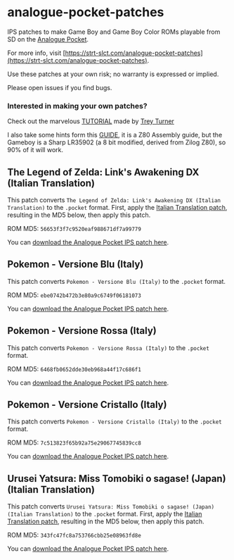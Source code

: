 # analogue-pocket-patches

IPS patches to make Game Boy and Game Boy Color ROMs playable from SD on the [Analogue Pocket](https://www.analogue.co/pocket).

For more info, visit [https://strt-slct.com/analogue-pocket-patches](https://strt-slct.com/analogue-pocket-patches).

Use these patches at your own risk; no warranty is expressed or implied.

Please open issues if you find bugs.

### Interested in making your own patches? 
Check out the marvelous [TUTORIAL](https://github.com/treyturner/analogue-pocket-patches/blob/main/TUTORIAL.md) made by [Trey Turner](https://github.com/treyturner)

I also take some hints form this [GUIDE](https://tutorials.eeems.ca/Z80ASM/index.htm), it is a Z80 Assembly guide, but the Gameboy is a Sharp LR35902 (a 8 bit modified, derived from Zilog Z80), so 90% of it will work.

## The Legend of Zelda: Link's Awakening DX (Italian Translation)

This patch converts `The Legend of Zelda: Link's Awakening DX (Italian Translation)` to the `.pocket` format. First, apply the [Italian Translation patch](https://www.romhacking.net/translations/6611/), resulting in the MD5 below, then apply this patch.

ROM MD5: `56653f3f7c9520eaf988671df7a99779`

You can [download the Analogue Pocket IPS patch here](https://github.com/megane72GH/analogue-pocket-patches/raw/main/Legend%20of%20Zelda%2C%20The%20-%20Link's%20Awakening%20DX%20(USA%2C%20Europe)(Rev%202)(SGB%20Enhanced)(GB%20Compatible)%5BITA-Pocket%20Conversion%20v1.0%5D.ips).

## Pokemon - Versione Blu (Italy)

This patch converts `Pokemon - Versione Blu (Italy)` to the `.pocket` format. 

ROM MD5: `ebe0742b472b3e80a9c6749f06181073`

You can [download the Analogue Pocket IPS patch here](https://github.com/megane72GH/analogue-pocket-patches/raw/main/Pokemon%20-%20Versione%20Blu%20(Italy)%20(SGB%20Enhanced)%5BPocket%20Conversion%20v1.0%5D.ips).

## Pokemon - Versione Rossa (Italy)

This patch converts `Pokemon - Versione Rossa (Italy)` to the `.pocket` format. 

ROM MD5: `6468fb0652dde30eb968a44f17c686f1`

You can [download the Analogue Pocket IPS patch here](https://github.com/megane72GH/analogue-pocket-patches/raw/main/Pokemon%20-%20Versione%20Rossa%20(Italy)%20(SGB%20Enhanced)%5BPocket%20Conversion%20v1.0%5D.ips).

## Pokemon - Versione Cristallo (Italy)

This patch converts `Pokemon - Versione Cristallo (Italy)` to the `.pocket` format. 

ROM MD5: `7c513823f65b92a75e29067745839cc8`

You can [download the Analogue Pocket IPS patch here](https://github.com/megane72GH/analogue-pocket-patches/raw/main/Pokemon%20-%20Versione%20Cristallo%20(Italy)%5BPocket%20Conversion%20v1.0%5D.ips).

## Urusei Yatsura: Miss Tomobiki o sagase! (Japan) (Italian Translation)

This patch converts `Urusei Yatsura: Miss Tomobiki o sagase! (Japan) (Italian Translation)` to the `.pocket` format. First, apply the [Italian Translation patch](https://www.romhacking.net/translations/6939/), resulting in the MD5 below, then apply this patch.

ROM MD5: `343fc47fc8a753766cbb25e08963fd8e`

You can [download the Analogue Pocket IPS patch here](https://github.com/megane72GH/analogue-pocket-patches/raw/main/Urusei%20Yatsura%20Miss%20Tomobiki%20o%20sagase%20(Japan)%5BITA-Pocket%20Conversion%20v1.0%5D.ips).



